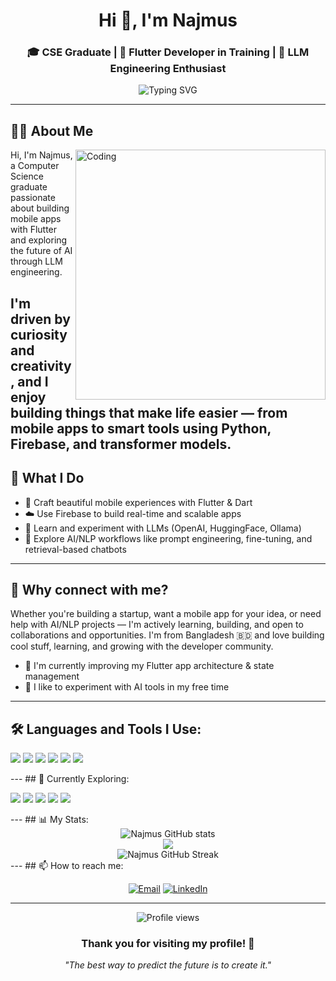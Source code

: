 <h1 align="center">Hi 👋, I'm Najmus</h1>
<h3 align="center">
  🎓 CSE Graduate | 📱 Flutter Developer in Training | 🤖 LLM Engineering Enthusiast
</h3>

<p align="center">
  <img src="https://readme-typing-svg.herokuapp.com?font=Fira+Code&pause=1000&color=F75C7E&center=true&vCenter=true&width=435&lines=Welcome+to+my+GitHub+Profile!;Building+the+future+with+Flutter;Exploring+AI+and+LLM+Engineering" alt="Typing SVG" />
</p>

---
## 🧑‍💻 About Me

<img align="right" alt="Coding" width="400" src="https://cdn.dribbble.com/users/1162077/screenshots/3848914/programmer.gif">

Hi, I'm Najmus, a Computer Science graduate passionate about building mobile apps with Flutter and exploring the future of AI through LLM engineering.

I'm driven by curiosity and creativity, and I enjoy building things that make life easier — from mobile apps to smart tools using Python, Firebase, and transformer models.
---
## 🔧 What I Do
- 📱 Craft beautiful mobile experiences with Flutter & Dart  
- ☁️ Use Firebase to build real-time and scalable apps  
- 🤖 Learn and experiment with LLMs (OpenAI, HuggingFace, Ollama)  
- 🧠 Explore AI/NLP workflows like prompt engineering, fine-tuning, and retrieval-based chatbots  
 
---
## 🌟 Why connect with me?
Whether you're building a startup, want a mobile app for your idea, or need help with AI/NLP projects — I'm actively learning, building, and open to collaborations and opportunities.
I'm from Bangladesh 🇧🇩 and love building cool stuff, learning, and growing with the developer community.
- 🔄 I'm currently improving my Flutter app architecture & state management  
- 💬 I like to experiment with AI tools in my free time
---
## 🛠️ Languages and Tools I Use:
<p align="left">
  <img src="https://img.shields.io/badge/Dart-0175C2?style=for-the-badge&logo=dart&logoColor=white" />
  <img src="https://img.shields.io/badge/Flutter-02569B?style=for-the-badge&logo=flutter&logoColor=white" />
  <img src="https://img.shields.io/badge/Firebase-FFCA28?style=for-the-badge&logo=firebase&logoColor=black" />
  <img src="https://img.shields.io/badge/GitHub-181717?style=for-the-badge&logo=github&logoColor=white" />
  <img src="https://img.shields.io/badge/Python-3776AB?style=for-the-badge&logo=python&logoColor=white" />
  <img src="https://img.shields.io/badge/C++-00599C?style=for-the-badge&logo=c%2B%2B&logoColor=white" />
</p>
---
## 🔭 Currently Exploring:
<p align="left">
  <img src="https://img.shields.io/badge/HuggingFace-FFBF00?style=for-the-badge&logo=huggingface&logoColor=black" />
  <img src="https://img.shields.io/badge/OpenAI-412991?style=for-the-badge&logo=openai&logoColor=white" />
<!--   <img src="https://img.shields.io/badge/PyTorch-EE4C2C?style=for-the-badge&logo=pytorch&logoColor=white" /> -->
  <img src="https://img.shields.io/badge/Jupyter-F37626?style=for-the-badge&logo=jupyter&logoColor=white" />
  <img src="https://img.shields.io/badge/Ollama-000000?style=for-the-badge&logo=appveyor&logoColor=white" />
  <img src="https://img.shields.io/badge/FastAPI-009688?style=for-the-badge&logo=fastapi&logoColor=white" />
</p>
---
## 📊 My Stats:

<div align="center">
  <img src="https://github-readme-stats.vercel.app/api?username=najmuschy&show_icons=true&theme=radical&hide_border=true&bg_color=0D1117" alt="Najmus GitHub stats" />
  <br/>
  <img src="https://github-readme-stats.vercel.app/api/top-langs/?username=najmuschy&layout=compact&theme=radical&hide_border=true&bg_color=0D1117&langs_count=10" />
  <br/>
  <img src="https://github-readme-streak-stats.herokuapp.com/?user=najmuschy&theme=radical&hide_border=true&background=0D1117" alt="Najmus GitHub Streak" />
</div>
---
## 📫 How to reach me:

<div align="center">
  
[![Email](https://img.shields.io/badge/Email-najmuschy.12@gmail.com-red?style=for-the-badge&logo=gmail&logoColor=white)](mailto:najmuschy.12@gmail.com)
[![LinkedIn](https://img.shields.io/badge/LinkedIn-Najmus%20Chowdhury-blue?style=for-the-badge&logo=linkedin&logoColor=white)](https://linkedin.com/in/najmus-chowdhury-482a79192)

</div>

---

<div align="center">
  <img src="https://komarev.com/ghpvc/?username=najmuschy&label=Profile%20views&color=0e75b6&style=flat" alt="Profile views" />
</div>

<div align="center">
  
### Thank you for visiting my profile! 🚀
*"The best way to predict the future is to create it."*

</div>
